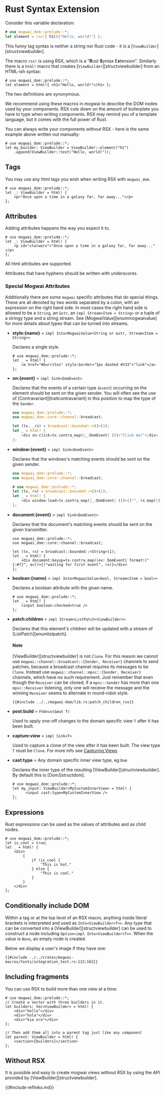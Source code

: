 # Rust Syntax Extension

Consider this variable declaration:

```rust
# use mogwai_dom::prelude::*;
let element = rsx!{ h1(){"Hello, world!"} };
```

This funny tag syntax is neither a string nor Rust code - it is a [`ViewBuilder`][structviewbuilder].

The macro `rsx!` is using RSX, which is a "**R**ust **S**yntax E**x**tension".
Similarly there is a `html!` macro that creates [`ViewBuilder`][structviewbuilder] from an HTML-ish
syntax:

```rust,
# use mogwai_dom::prelude::*;
let element = html!{ <h1>"Hello, world!"</h1> };
```

The two definitions are synonymous.

We recommend using these macros in mogwai to describe the DOM nodes used by your
components.
RSX cuts down on the amount of boilerplate you have to type when writing components.
RSX may remind you of a template language, but it comes with the full power of Rust.

You can always write your components without RSX - here is the same example above
written out manually:

```rust, no_run
# use mogwai_dom::prelude::*;
let my_builder: ViewBuilder = ViewBuilder::element("h1")
    .append(ViewBuilder::text("Hello, world!"));
```

## Tags
You may use any html tags you wish when writing RSX with `mogwai_dom`.

```rust, no_run
# use mogwai_dom::prelude::*;
let _: ViewBuilder = html! {
    <p>"Once upon a time in a galaxy far, far away..."</p>
};
```
## Attributes
Adding attributes happens the way you expect it to.
```rust, no_run
# use mogwai_dom::prelude::*;
let _: ViewBuilder = html! {
    <p id="starwars">"Once upon a time in a galaxy far, far away..."</p>
};
```
All html attributes are supported.

Attributes that have hyphens should be written with underscores.

### Special Mogwai Attributes
Additionally there are some `mogwai` specific attributes that do special things.
These are all denoted by two words separated by
a colon, with an expression on the right hand side. In most cases the right hand
side is allowed to be a `String`, an `&str`, an `impl Stream<Item = String>` or a
tuple of a stringy type and a string stream. See [MogwaiValue][enummogwaivalue]
for more details about types that can be turned into streams.

- **style:{name}** = `impl Into<MogwaiValue<String or &str, Stream<Item = String>>`

  Declares a single style.
  ```rust,no_run
  # use mogwai_dom::prelude::*;
  let _ = html! {
      <a href="#burritos" style:border="1px dashed #333">"link"</a>
  };
  ```

- **on:{event}** = `impl Sink<DomEvent>`

  Declares that the events of a certain type (`event`) occurring on the element should
  be sent on the given sender. You will often see the use of
  [Contravariant][traitcontravariant] in this position to map the type of the `Sender`.
  ```rust
  use mogwai_dom::prelude::*;
  use mogwai_dom::core::channel::broadcast;

  let (tx, _rx) = broadcast::bounded::<()>(1);
  let _ = html! {
      <div on:click=tx.contra_map(|_:DomEvent| ())>"Click me!"</div>
  };
  ```

- **window:{event}** = `impl Sink<DomEvent>`

  Declares that the windows's matching events should be sent on the given sender.
  ```rust
  use mogwai_dom::prelude::*;
  use mogwai_dom::core::channel::broadcast;

  # use mogwai_dom::prelude::*;
  let (tx, rx) = broadcast::bounded::<()>(1);
  let _ = html! {
      <div window:load=tx.contra_map(|_:DomEvent| ())>{("", rx.map(|()| "Loaded!".to_string()))}</div>
  };
  ```

- **document:{event}** = `impl Sink<DomEvent>`

  Declares that the document's matching events should be sent on the given transmitter.
  ```rust,no_run
  use mogwai_dom::prelude::*;
  use mogwai_dom::core::channel::broadcast;

  let (tx, rx) = broadcast::bounded::<String>(1);
  let _ = html! {
      <div document:keyup=tx.contra_map(|ev: DomEvent| format!("{:#?}", ev))>{("waiting for first event", rx)}</div>
  };
  ```

- **boolean:{name}** = `impl Into<MogwaiValue<bool, Stream<Item = bool>>`

  Declares a boolean attribute with the given name.
  ```rust,no_run
  # use mogwai_dom::prelude::*;
  let _ = html! {
      <input boolean:checked=true />
  };
  ```

- **patch:children** = `impl Stream<ListPatch<ViewBuilder>>`

  Declares that this element's children will be updated with a stream of [ListPatch][enumlistpatch].
  #### Note
  [ViewBuilder][structviewbuilder] is not `Clone`. For this reason we cannot use `mogwai::channel::broadcast::{Sender, Receiver}`
  channels to send patches, because a broadcast channel requires its messages to be `Clone`. Instead use
  `mogwai::channel::mpsc::{Sender, Receiver}` channels, which have no such requirement. Just remember that even though
  the `Receiver` can be cloned, if a `mpsc::Sender` has more than one `mpsc::Receiver`
  listening, only one will receive the message and the winning `Receiver` seems to alternate in round-robin style.
  ```rust, ignore
  {{#include ../../mogwai-dom/lib.rs:patch_children_rsx}}
  ```

- **post:build** = `FnOnce(&mut T)`

  Used to apply one-off changes to the domain specific view `T` after it has been built.

- **capture:view** = `impl Sink<T>`

  Used to capture a clone of the view after it has been built. The view type `T` must be `Clone`.
  For more info see [Capturing Views](view_capture.md)

- **cast:type** = Any domain specific inner view type, eg `Dom`

  Declares the inner type of the resulting [ViewBuilder][structviewbuilder]. By default this is
  [Dom][structdom].
  ```rust,ignore
  # use mogwai_dom::prelude::*;
  let my_input: ViewBuilder<MyCustomInnerView> = html! {
        <input cast:type=MyCustomInnerView />
  };
  ```

## Expressions
Rust expressions can be used as the values of attributes and as child nodes.
```rust, no_run
# use mogwai_dom::prelude::*;
let is_cool = true;
let _ = html! {
    <div>
        {
            if !is_cool {
                "This is hot."
            } else {
                "This is cool."
            }
        }
    </div>
};
```

## Conditionally include DOM

Within a tag or at the top level of an RSX macro, anything inside literal brackets is interpreted and used
as `Into<ViewBuilder<T>>`. Any type that can be converted into a [ViewBuilder][structviewbuilder]
can be used to construct a node including `Option<impl Into<ViewBuilder<T>>`. When the value is `None`,
an empty node is created.

Below we display a user's image if they have one:

```rust, ignore, no_run
{{#include ../../crates/mogwai-macros/tests/integration_test.rs:113:162}}
```

## Including fragments

You can use RSX to build more than one view at a time:

```rust, no_run
# use mogwai_dom::prelude::*;
// Create a vector with three builders in it.
let builders: Vec<ViewBuilder> = html! {
    <div>"hello"</div>
    <div>"hola"</div>
    <div>"kia ora"</div>
};

// Then add them all into a parent tag just like any component
let parent: ViewBuilder = html! {
    <section>{builders}</section>
};
```

## Without RSX

It is possible and easy to create mogwai views without RSX by using the
API provided by [ViewBuilder][structviewbuilder].

{{#include reflinks.md}}
